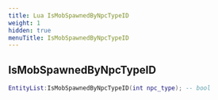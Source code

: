 ```yaml
---
title: Lua IsMobSpawnedByNpcTypeID
weight: 1
hidden: true
menuTitle: IsMobSpawnedByNpcTypeID
---
```

## IsMobSpawnedByNpcTypeID
```lua
EntityList:IsMobSpawnedByNpcTypeID(int npc_type); -- bool
```